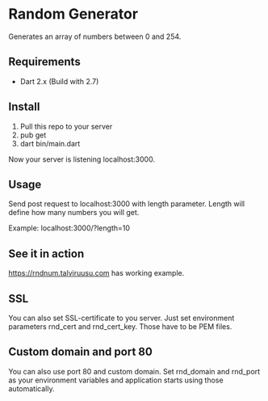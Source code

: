 # Random Generator
Generates an array of numbers between 0 and 254.

## Requirements
- Dart 2.x (Build with 2.7)

## Install
1. Pull this repo to your server
2. pub get
3. dart bin/main.dart

Now your server is listening localhost:3000.

## Usage
Send post request to localhost:3000 with length parameter. Length will define how many numbers you will get.

Example: localhost:3000/?length=10

## See it in action
https://rndnum.talviruusu.com has working example.

## SSL
You can also set SSL-certificate to you server. Just set environment parameters rnd_cert and rnd_cert_key. Those have to be PEM files.

## Custom domain and port 80
You can also use port 80 and custom domain. Set rnd_domain and rnd_port as your environment variables and application starts using those automatically.
